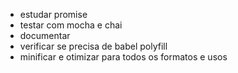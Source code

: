 - estudar promise
- testar com mocha e chai
- documentar
- verificar se precisa de babel polyfill
- minificar e otimizar para todos os formatos e usos
